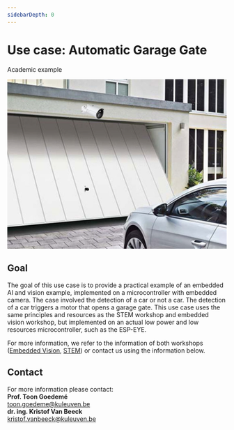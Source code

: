```yaml
---
sidebarDepth: 0
---
```


# Use case: Automatic Garage Gate
Academic example

![Garage with camera](./assets/garage.png)

## Goal
The goal of this use case is to provide a practical example of an embedded AI and vision example, implemented on a microcontroller with embedded camera. The case involved the detection of a car or not a car. The detection of a car triggers a motor that opens a garage gate. This use case uses the same principles and resources as the STEM workshop and embedded vision workshop, but implemented on an actual low power and low resources microcontroller, such as the ESP-EYE.

For more information, we refer to the information of both workshops ([Embedded Vision](workshops/embeddedvision), [STEM](workshops/stem)) or contact us using the information below.

## Contact

For more information please contact: <br/>
**Prof. Toon Goedemé** <br/>
<toon.goedeme@kuleuven.be> <br/>
**dr. ing. Kristof Van Beeck** <br/>
<kristof.vanbeeck@kuleuven.be>

